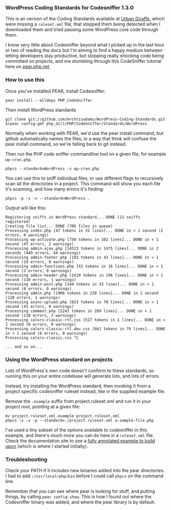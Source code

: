 ### WordPress Coding Standards for Codesniffer 1.3.0

This is an version of the Coding Standards available at [Urban Giraffe][], which were missing a `ruleset.xml` file, that stopped them being detected when I downloaded them and tried passing some WordPress core code through them.

I know very little about Codesniffer beyond what I picked up in the last hour or two of reading the docs but I'm aiming to find a happy medium between letting developers stay productive, but stopping really shocking code being committed on projects, and me stumbling through this CodeSniffer tutorial here on [pear.php.net][]

### How to use this

Once you've installed PEAR, install Codesniffer:

    pear install --alldeps PHP_CodeSniffer

Then install WordPress standards

    git clone git://github.com/mrchrisadams/WordPress-Coding-Standards.git $(pear config-get php_dir)/PHP/CodeSniffer/Standards/WordPress

Normally when working with PEAR, we'd use the pear install command, but github automatically names the files, in a way that think will confuse the pear install command, so we're falling back to git instead.

Then run the PHP code sniffer commandline tool on a given file, for example `wp-cron.php`.

    phpcs --standard=WordPress -s wp-cron.php

You can use this to sniff individual files, or use different flags to recursively scan all the directories in a project. This command will show you each file it's scanning, and how many errors it's finding:

    phpcs -p -s -v --standard=WordPress .

Output will like this:

    Registering sniffs in WordPress standard... DONE (11 sniffs registered)
    Creating file list... DONE (705 files in queue)
    Processing index.php [47 tokens in 31 lines]... DONE in < 1 second (2 errors, 0 warnings)
    Processing wp-activate.php [750 tokens in 102 lines]... DONE in < 1 second (47 errors, 2 warnings)
    Processing admin-ajax.php [14523 tokens in 1475 lines]... DONE in 2 seconds (449 errors, 44 warnings)
    Processing admin-footer.php [183 tokens in 43 lines]... DONE in < 1 second (19 errors, 0 warnings)
    Processing admin-functions.php [43 tokens in 16 lines]... DONE in < 1 second (2 errors, 0 warnings)
    Processing admin-header.php [1619 tokens in 196 lines]... DONE in < 1 second (110 errors, 1 warnings)
    Processing admin-post.php [144 tokens in 33 lines]... DONE in < 1 second (8 errors, 0 warnings)
    Processing admin.php [1906 tokens in 238 lines]... DONE in 1 second (128 errors, 1 warnings)
    Processing async-upload.php [623 tokens in 70 lines]... DONE in < 1 second (41 errors, 0 warnings)
    Processing comment.php [2241 tokens in 289 lines]... DONE in < 1 second (110 errors, 3 warnings)
    Processing colors-classic-rtl.css [517 tokens in 1 lines]... DONE in < 1 second (0 errors, 0 warnings)
    Processing colors-classic-rtl.dev.css [661 tokens in 79 lines]... DONE in < 1 second (0 errors, 0 warnings)
    Processing colors-classic.css ^C

    ... and so on...

### Using the WordPress standard on projects

Lots of WordPress's own code doesn't conform to these standards, so running this on your entire codebase will generate lots, and lots of errors.

Instead, try installing the WordPress standard, then invoking it from a project specific codesniffer ruleset instead, like in the supplied example file.

Remove the `.example` suffix from project.ruleset.xml and run it in your
project root, pointing at a given file:

    mv project.ruleset.xml.example project.ruleset.xml
    phpcs -s -v -p --standard=./project.ruleset.xml a-sample-file.php

I've used a tiny subset of the options available to codesniffer in this example, and there's much more you can do here in a `ruleset.xml` file. Check the documentation site to see a [fully annotated example to build upon][] (which is where I started initially).

### Troubleshooting


Check your PATH if it includes new binaries added into the pear directories. I had to add `:/usr/local/php/bin` before I could call `phpcs` on the command line.

Remember that you can see where pear is looking for stuff, and putting things, by calling `pear config-show`. This is how I found out where the Codesniffer binary was added, and where the pear library is by default.


[pear.php.net]: http://pear.php.net/manual/en/package.php.php-codesniffer.coding-standard-tutorial.php
[Urban Giraffe]: http://urbangiraffe.com/articles/wordpress-codesniffer-standard/
[fully annotated example to build upon]: http://pear.php.net/manual/en/package.php.php-codesniffer.annotated-ruleset.php
